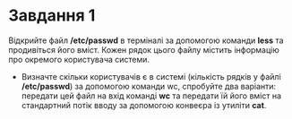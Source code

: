 # Завдання 1

Відкрийте файл **/etc/passwd** в терміналі за допомогою команди **less** та продивіться його вміст.  Кожен рядок цього файлу містить інформацію про окремого користувача системи.
* Визначте скільки користувачів є в системі (кількість рядків у файлі **/etc/passwd**) за допомогою команди wc, спробуйте два варіанти: передати цей файл на вхід команді **wc** та передати їй його вміст на стандартний потік вводу за допомогою конвеєра із утиліти **cat**. 

